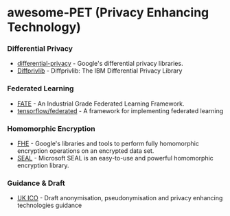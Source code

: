 # awesome-PET (Privacy Enhancing Technology)

### Differential Privacy
* [differential-privacy](https://github.com/google/differential-privacy) - Google's differential privacy libraries.
* [Diffprivlib](https://github.com/IBM/differential-privacy-library) - Diffprivlib: The IBM Differential Privacy Library

### Federated Learning
* [FATE](https://github.com/FederatedAI/FATE) - An Industrial Grade Federated Learning Framework.
* [tensorflow/federated](https://github.com/tensorflow/federated) - A framework for implementing federated learning

### Homomorphic Encryption
* [FHE](https://github.com/google/fully-homomorphic-encryption) - Google's libraries and tools to perform fully homomorphic encryption operations on an encrypted data set.
* [SEAL](https://github.com/microsoft/SEAL) - Microsoft SEAL is an easy-to-use and powerful homomorphic encryption library.

### Guidance & Draft
* [UK ICO](https://ico.org.uk/media/about-the-ico/consultations/4021464/chapter-5-anonymisation-pets.pdf) - Draft anonymisation, pseudonymisation and privacy enhancing technologies guidance
